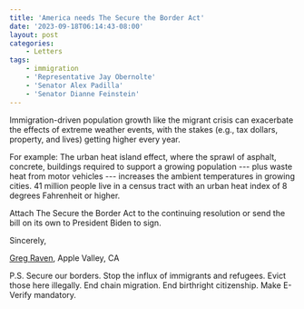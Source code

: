 ```yaml
---
title: 'America needs The Secure the Border Act'
date: '2023-09-18T06:14:43-08:00'
layout: post
categories:
    - Letters
tags:
    - immigration
    - 'Representative Jay Obernolte'
    - 'Senator Alex Padilla'
    - 'Senator Dianne Feinstein'
---
```


Immigration-driven population growth like the migrant crisis can exacerbate the effects of extreme weather events, with the stakes (e.g., tax dollars, property, and lives) getting higher every year.

For example: The urban heat island effect, where the sprawl of asphalt, concrete, buildings required to support a growing population --- plus waste heat from motor vehicles --- increases the ambient temperatures in growing cities. 41 million people live in a census tract with an urban heat index of 8 degrees Fahrenheit or higher.

Attach The Secure the Border Act to the continuing resolution or send the bill on its own to President Biden to sign.

Sincerely,

[Greg Raven](https://www.gregraven.org/), Apple Valley, CA

P.S. Secure our borders. Stop the influx of immigrants and refugees. Evict those here illegally. End chain migration. End birthright citizenship. Make E-Verify mandatory.